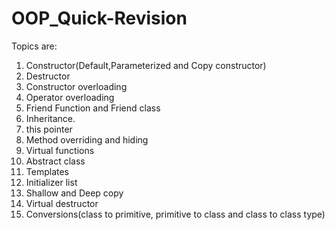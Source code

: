 # OOP_Quick-Revision
Topics are:
1. Constructor(Default,Parameterized and Copy constructor)
2. Destructor
3. Constructor overloading
4. Operator overloading
5. Friend Function and Friend class
6. Inheritance.
7. this pointer
8. Method overriding and hiding
9. Virtual functions
10. Abstract class
11. Templates
12. Initializer list
13. Shallow and Deep copy
14. Virtual destructor
15. Conversions(class to primitive, primitive to class and class to class type)
